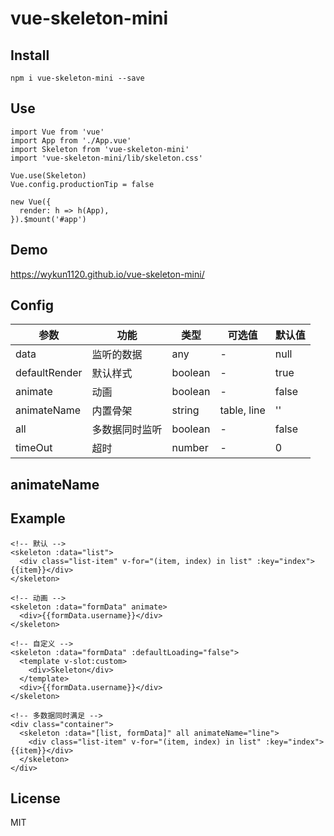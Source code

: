 # vue-skeleton-mini

## Install
```
npm i vue-skeleton-mini --save
```

## Use
```
import Vue from 'vue'
import App from './App.vue'
import Skeleton from 'vue-skeleton-mini'
import 'vue-skeleton-mini/lib/skeleton.css'

Vue.use(Skeleton)
Vue.config.productionTip = false

new Vue({
  render: h => h(App),
}).$mount('#app')
```

## Demo
https://wykun1120.github.io/vue-skeleton-mini/

## Config
| 参数 | 功能 | 类型 | 可选值 | 默认值 |
| ---- | ---- | ---- | ---- | ---- |
| data | 监听的数据 | any | - | null |
| defaultRender | 默认样式 | boolean | - | true |
| animate | 动画 | boolean | - | false |
| animateName | 内置骨架 | string | table, line | '' |
| all | 多数据同时监听 | boolean | - | false |
| timeOut | 超时 | number | - | 0 |
## animateName

## Example
```
<!-- 默认 -->
<skeleton :data="list">
  <div class="list-item" v-for="(item, index) in list" :key="index">{{item}}</div>
</skeleton>

<!-- 动画 -->
<skeleton :data="formData" animate>
  <div>{{formData.username}}</div>
</skeleton>

<!-- 自定义 -->
<skeleton :data="formData" :defaultLoading="false">
  <template v-slot:custom>
    <div>Skeleton</div>
  </template>
  <div>{{formData.username}}</div>
</skeleton>

<!-- 多数据同时满足 -->
<div class="container">
  <skeleton :data="[list, formData]" all animateName="line">
    <div class="list-item" v-for="(item, index) in list" :key="index">{{item}}</div>
  </skeleton>
</div>
```

## License
MIT